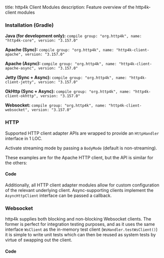 title: http4k Client Modules
description: Feature overview of the http4k-client modules

### Installation (Gradle)
**Java (for development only):** ```compile group: "org.http4k", name: "http4k-core", version: "3.157.0"```

**Apache (Sync):** ```compile group: "org.http4k", name: "http4k-client-apache", version: "3.157.0"```

**Apache (Async):** ```compile group: "org.http4k", name: "http4k-client-apache-async", version: "3.157.0"```

**Jetty (Sync + Async):** ```compile group: "org.http4k", name: "http4k-client-jetty", version: "3.157.0"```

**OkHttp (Sync + Async):** ```compile group: "org.http4k", name: "http4k-client-okhttp", version: "3.157.0"```

**Websocket:** ```compile group: "org.http4k", name: "http4k-client-websocket", version: "3.157.0"```

### HTTP
Supported HTTP client adapter APIs are wrapped to provide an `HttpHandler` interface in 1 LOC.

Activate streaming mode by passing a `BodyMode` (default is non-streaming).

These examples are for the Apache HTTP client, but the API is similar for the others:

#### Code [<img class="octocat"/>](https://github.com/http4k/http4k/blob/master/src/docs/guide/modules/clients/example_http.kt)
<script src="https://gist-it.appspot.com/https://github.com/http4k/http4k/blob/master/src/docs/guide/modules/clients/example_http.kt"></script>

Additionally, all HTTP client adapter modules allow for custom configuration of the relevant underlying client. Async-supporting clients implement the `AsyncHttpClient` interface can be passed a callback.

### Websocket
http4k supplies both blocking and non-blocking Websocket clients. The former is perfect for integration testing purposes, and as it uses the same interface `WsClient` as the in-memory test client (`WsHandler.testWsClient()`) it is simple to write unit tests which can then be reused as system tests by virtue of swapping out the client.

#### Code [<img class="octocat"/>](https://github.com/http4k/http4k/blob/master/src/docs/guide/modules/clients/example_websocket.kt)
<script src="https://gist-it.appspot.com/https://github.com/http4k/http4k/blob/master/src/docs/guide/modules/clients/example_websocket.kt"></script>
